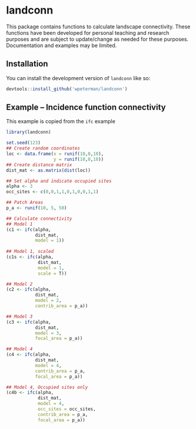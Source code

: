 
# landconn

<!-- badges: start -->
<!-- badges: end -->

This package contains functions to calculate landscape connectivity. These functions have been developed for personal teaching and research purposes and are subject to update/change as needed for these purposes. Documentation and examples may be limited.

## Installation

You can install the development version of `landconn` like so:

``` r
devtools::install_github('wpeterman/landconn')
```

## Example – Incidence function connectivity

This example is copied from the `ifc` example
``` r
library(landconn)

set.seed(123)
## Create random coordinates
loc <- data.frame(x = runif(10,0,10),
                  y = runif(10,0,10))
## Create distance matrix
dist_mat <- as.matrix(dist(loc))

## Set alpha and indicate occupied sites
alpha <- 3
occ_sites <- c(0,0,1,1,0,1,0,0,1,1)

## Patch Areas
p_a <- runif(10, 5, 50)

## Calculate connectivity
## Model 1
(c1 <- ifc(alpha,
           dist_mat,
           model = 1))
           
## Model 1, scaled
(c1s <- ifc(alpha,
            dist_mat,
            model = 1,
            scale = T))

## Model 2
(c2 <- ifc(alpha,
           dist_mat,
           model = 2,
           contrib_area = p_a))

## Model 3
(c3 <- ifc(alpha,
           dist_mat,
           model = 3,
           focal_area = p_a))

## Model 4
(c4 <- ifc(alpha,
           dist_mat,
           model = 4,
           contrib_area = p_a,
           focal_area = p_a))

## Model 4, Occupied sites only
(c4b <- ifc(alpha,
            dist_mat,
            model = 4,
            occ_sites = occ_sites,
            contrib_area = p_a,
            focal_area = p_a))
```

